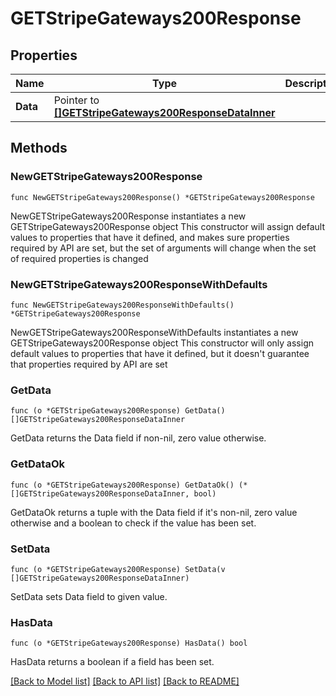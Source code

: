 # GETStripeGateways200Response

## Properties

Name | Type | Description | Notes
------------ | ------------- | ------------- | -------------
**Data** | Pointer to [**[]GETStripeGateways200ResponseDataInner**](GETStripeGateways200ResponseDataInner.md) |  | [optional] 

## Methods

### NewGETStripeGateways200Response

`func NewGETStripeGateways200Response() *GETStripeGateways200Response`

NewGETStripeGateways200Response instantiates a new GETStripeGateways200Response object
This constructor will assign default values to properties that have it defined,
and makes sure properties required by API are set, but the set of arguments
will change when the set of required properties is changed

### NewGETStripeGateways200ResponseWithDefaults

`func NewGETStripeGateways200ResponseWithDefaults() *GETStripeGateways200Response`

NewGETStripeGateways200ResponseWithDefaults instantiates a new GETStripeGateways200Response object
This constructor will only assign default values to properties that have it defined,
but it doesn't guarantee that properties required by API are set

### GetData

`func (o *GETStripeGateways200Response) GetData() []GETStripeGateways200ResponseDataInner`

GetData returns the Data field if non-nil, zero value otherwise.

### GetDataOk

`func (o *GETStripeGateways200Response) GetDataOk() (*[]GETStripeGateways200ResponseDataInner, bool)`

GetDataOk returns a tuple with the Data field if it's non-nil, zero value otherwise
and a boolean to check if the value has been set.

### SetData

`func (o *GETStripeGateways200Response) SetData(v []GETStripeGateways200ResponseDataInner)`

SetData sets Data field to given value.

### HasData

`func (o *GETStripeGateways200Response) HasData() bool`

HasData returns a boolean if a field has been set.


[[Back to Model list]](../README.md#documentation-for-models) [[Back to API list]](../README.md#documentation-for-api-endpoints) [[Back to README]](../README.md)


